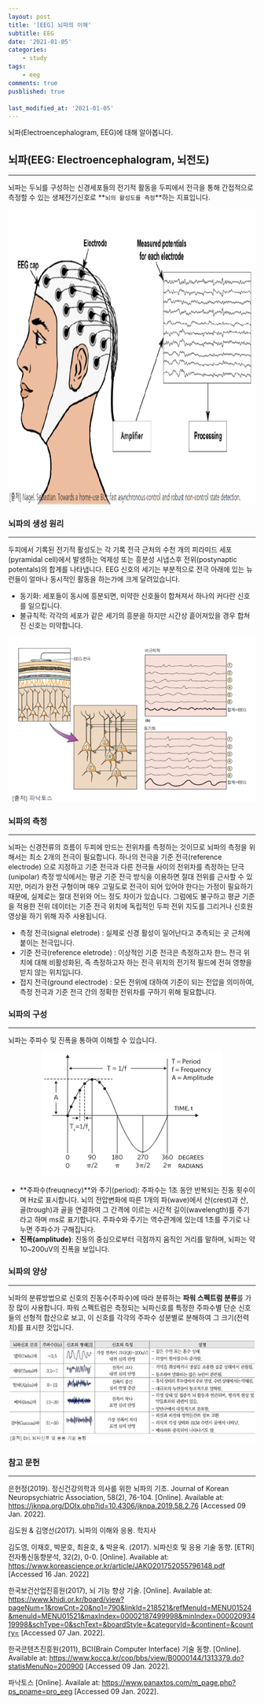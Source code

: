```yaml
---
layout: post
title: '[EEG] 뇌파의 이해'
subtitle: EEG
date: '2021-01-05'
categories:
    - study
tags:
    - eeg
comments: true
pusblished: true

last_modified_at: '2021-01-05'
---
```


뇌파(Electroencephalogram, EEG)에 대해 알아봅니다.

## 뇌파(EEG: Electroencephalogram, 뇌전도)

***

뇌파는 두뇌를 구성하는 신경세포들의 전기적 활동을 두피에서 전극을 통해 간접적으로 측정할 수 있는 생체전기신호로 **`뇌의 활성도를 측정`**하는 지표입니다.    

<center><img src="https://github.com/HayoonSong/Images-for-Github-Pages/blob/main/study/eeg/01_understanding_eeg/sketch_of_EEG.png?raw=true" alt="Sketch of EEG" width="600" height="600"></center>


### 뇌파의 생성 원리

***

두피에서 기록된 전기적 활성도는 각 기록 전극 근처의 수천 개의 피라미드 세포(pyramidal cell)에서 발생하는 억제성 또는 흥분성 시냅스후 전위(postynaptic potentals)의 합계를 나타냅니다. EEG 신호의 세기는 부분적으로 전극 아래에 있는 뉴런들이 얼마나 동시적인 활동을 하는가에 크게 달려있습니다. 
*   동기화: 세포들이 동시에 흥분되면, 미약한 신호들이 합쳐져서 하나의 커다란 신호를 일으킵니다. 
*   불규칙적: 각각의 세포가 같은 세기의 흥분을 하지만 시간상 흩어져있을 경우 합쳐진 신호는 미약합니다.

<center><img src="https://github.com/HayoonSong/Images-for-Github-Pages/blob/main/study/eeg/01_understanding_eeg/synapse.png?raw=true" alt="synapse"></center>


### 뇌파의 측정

***

뇌파는 신경전류의 흐름이 두피에 만드는 전위차를 측정하는 것이므로 뇌파의 측정을 위해서는 최소 2개의 전극이 필요합니다. 하나의 전극을 기준 전극(reference electrode) 으로 지정하고 기준 전극과 다른 전극들 사이의 전위차를 측정하는 단극(unipolar) 측정 방식에서는 평균 기준 전극 방식을 이용하면 절대 전위를 근사할 수 있지만, 머리가 완전 구형이며 매우 고밀도로 전극이 되어 있어야 한다는 가정이 필요하기 때문에, 실제로는 절대 전위와 어느 정도 차이가 있습니다. 그럼에도 불구하고 평균 기준을 적용한 전위 데이터는 기준 전극 위치에 독립적인 두피 전위 지도를 그리거나 신호원 영상을 하기 위해 자주 사용됩니다.

*   측정 전극(signal eletrode)
: 실제로 신경 활성이 일어난다고 추측되는 곳 근처에 붙이는 전극입니다.
*   기준 전극(reference eletrode)
: 이상적인 기준 전극은 측정하고자 한느 전극 위치에 대해 비활성화된, 즉 측정하고자 하는 전극 위치의 전기적 필드에 전혀 영향을 받지 않는 위치입니다.
*   접지 전극(ground electrode)
: 모든 전위에 대하여 기준이 되는 전압을 의미하여, 측정 전극과 기준 전극 간의 정확한 전위차를 구하기 위해 필요합니다.

### 뇌파의 구성

***

뇌파는 주파수 및 진폭을 통하여 이해할 수 있습니다.

<center><img src="https://github.com/HayoonSong/Images-for-Github-Pages/blob/main/study/eeg/01_understanding_eeg/frequency_amplitude.PNG?raw=true" alt="frequency"></center>


*   **주파수(freuqnecy)**와 주기(period): 주파수는 1초 동안 반복되는 진동 횟수이며 Hz로 표시합니다. 뇌의 전압변화에 따른 1개의 파(wave)에서 산(crest)과 산, 골(trough)과 골을 연결하여 그 간격에 이르는 시간적 길이(wavelength)를 주기라고 하며 ms로 표기합니다. 주파수와 주기는 역수관계에 있는데 1초를 주기로 나누면 주파수가 구해집니다.
*   **진폭(amplitude)**: 진동의 중심으로부터 극점까지 움직인 거리를 말하며, 뇌파는 약  10~200uV의 진폭을 보입니다.


### 뇌파의 양상

***

뇌파의 분류방법으로 신호의 진동수(주파수)에 따라 분류하는 **파워 스펙트럼 분류**를 가장 많이 사용합니다. 파워 스펙트럼은 측정되는 뇌파신호를 특정한 주파수별 단순 신호들의 선형적 합산으로 보고, 이 신호를 각각의 주파수 성분별로 분해하여 그 크기(전력치)를 표시한 것입니다.

<center><img src="https://github.com/HayoonSong/Images-for-Github-Pages/blob/main/study/eeg/01_understanding_eeg/bandpower.jpg?raw=true" alt="bandpower"></center>


### 참고 문헌

***

은헌정(2019). 정신건강의학과 의사를 위한 뇌파의 기초. Journal of Korean Neuropsychiatric Association, 58(2), 76-104. 
[Online]. Available at: https://jknpa.org/DOIx.php?id=10.4306/jknpa.2019.58.2.76 [Accessed 09 Jan. 2022].

김도원 & 김명선(2017). 뇌파의 이해와 응용. 학지사

김도영, 이재호, 박문호, 최윤호, & 박윤옥. (2017). 뇌파신호 및 응용 기술 동향. [ETRI] 전자통신동향분석, 32(2), 0-0.
[Online]. Available at: https://www.koreascience.or.kr/article/JAKO201752055796148.pdf [Accessed 16 Jan. 2022]

한국보건산업진흥원(2017), 뇌 기능 향상 기술. 
[Online]. Available at: https://www.khidi.or.kr/board/view?pageNum=1&rowCnt=20&no1=790&linkId=218521&refMenuId=MENU01524&menuId=MENU01521&maxIndex=00002187499998&minIndex=00002093419998&schType=0&schText=&boardStyle=&categoryId=&continent=&country= [Accessed 07 Jan. 2022].

한국콘텐츠진흥원(2011), BCI(Brain Computer Interface) 기술 동향. 
[Online]. Available at: https://www.kocca.kr/cop/bbs/view/B0000144/1313379.do?statisMenuNo=200900 [Accessed 09 Jan. 2022].

파낙토스 
[Online]. Availale at: https://www.panaxtos.com/m_page.php?ps_pname=pro_eeg [Accessed 09 Jan. 2022].

